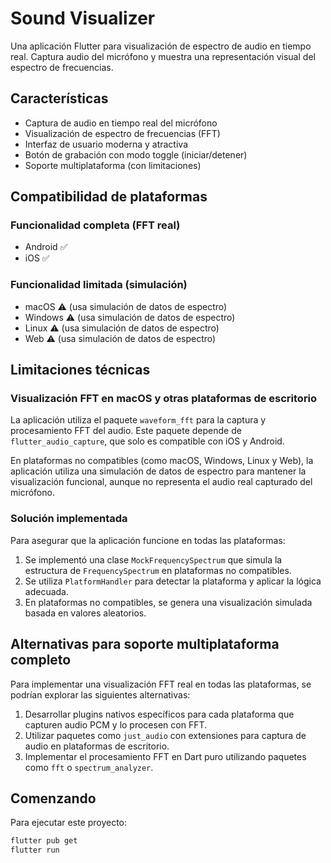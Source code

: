 # Sound Visualizer

Una aplicación Flutter para visualización de espectro de audio en tiempo real. Captura audio del micrófono y muestra una representación visual del espectro de frecuencias.

## Características

- Captura de audio en tiempo real del micrófono
- Visualización de espectro de frecuencias (FFT)
- Interfaz de usuario moderna y atractiva
- Botón de grabación con modo toggle (iniciar/detener)
- Soporte multiplataforma (con limitaciones)

## Compatibilidad de plataformas

### Funcionalidad completa (FFT real)
- Android ✅
- iOS ✅

### Funcionalidad limitada (simulación)
- macOS ⚠️ (usa simulación de datos de espectro)
- Windows ⚠️ (usa simulación de datos de espectro)
- Linux ⚠️ (usa simulación de datos de espectro)
- Web ⚠️ (usa simulación de datos de espectro)

## Limitaciones técnicas

### Visualización FFT en macOS y otras plataformas de escritorio

La aplicación utiliza el paquete `waveform_fft` para la captura y procesamiento FFT del audio. Este paquete depende de `flutter_audio_capture`, que solo es compatible con iOS y Android.

En plataformas no compatibles (como macOS, Windows, Linux y Web), la aplicación utiliza una simulación de datos de espectro para mantener la visualización funcional, aunque no representa el audio real capturado del micrófono.

### Solución implementada

Para asegurar que la aplicación funcione en todas las plataformas:

1. Se implementó una clase `MockFrequencySpectrum` que simula la estructura de `FrequencySpectrum` en plataformas no compatibles.
2. Se utiliza `PlatformHandler` para detectar la plataforma y aplicar la lógica adecuada.
3. En plataformas no compatibles, se genera una visualización simulada basada en valores aleatorios.

## Alternativas para soporte multiplataforma completo

Para implementar una visualización FFT real en todas las plataformas, se podrían explorar las siguientes alternativas:

1. Desarrollar plugins nativos específicos para cada plataforma que capturen audio PCM y lo procesen con FFT.
2. Utilizar paquetes como `just_audio` con extensiones para captura de audio en plataformas de escritorio.
3. Implementar el procesamiento FFT en Dart puro utilizando paquetes como `fft` o `spectrum_analyzer`.

## Comenzando

Para ejecutar este proyecto:

```bash
flutter pub get
flutter run
```
